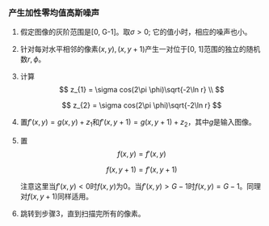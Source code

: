 ### 产生加性零均值高斯噪声

1. 假定图像的灰阶范围是[0, G-1]。取$\sigma > 0$; 它的值小时，相应的噪声也小。

2. 针对每对水平相邻的像素$(x, y), (x, y+1)$产生一对位于[0, 1]范围的独立的随机数$r, \phi$。

3. 计算
   $$
   z_{1} = \sigma cos(2\pi \phi)\sqrt{-2\ln r} \\
   $$

   $$
   z_{2} = \sigma cos(2\pi \phi)\sqrt{-2\ln r}
   $$

4. 置$f'(x, y) = g(x, y) + z_{1}$和$f'(x, y+1) = g(x, y+1)+z_{2}$，其中$g$是输入图像。

5. 置
   $$
   f(x, y) = f'(x, y)
   $$

   $$
   f(x, y+1) = f'(x, y+1)
   $$

   注意这里当$f'(x,y) < 0$时$f(x,y)$为0。当$f'(x, y) > G-1$时$f(x,y) = G -1$。同理对$f(x, y+1)$同样适用。

6. 跳转到步骤3，直到扫描完所有的像素。

